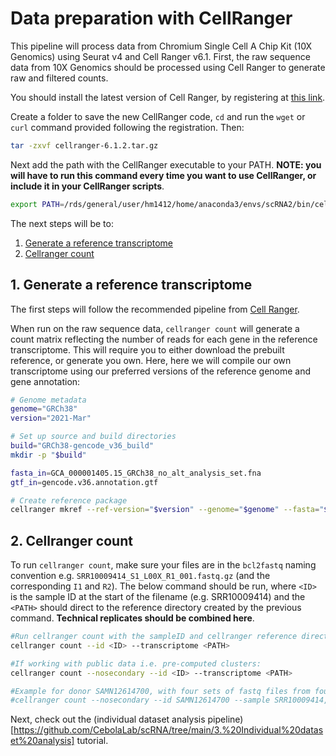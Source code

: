 # Data preparation with CellRanger

This pipeline will process data from Chromium Single Cell A Chip Kit (10X Genomics) using Seurat v4 and Cell Ranger v6.1.
First, the raw sequence data from 10X Genomics should be processed using Cell Ranger to generate raw and filtered counts.

You should install the latest version of Cell Ranger, by registering at [this link](https://support.10xgenomics.com/single-cell-gene-expression/software/downloads/latest). 

Create a folder to save the new CellRanger code, `cd` and run the `wget` or `curl` command provided following the registration. Then:

```bash
tar -zxvf cellranger-6.1.2.tar.gz
```

Next add the path with the CellRanger executable to your PATH. **NOTE: you will have to run this command every time you want to use CellRanger, or include it in your CellRanger scripts**.

```bash
export PATH=/rds/general/user/hm1412/home/anaconda3/envs/scRNA2/bin/cellranger-6.1.2:$PATH
```

The next steps will be to:

1. [Generate a reference transcriptome](#2-Generate-a-reference-transcriptome)
2. [Cellranger count](#5-Cellranger-count)

## 1. Generate a reference transcriptome

The first steps will follow the recommended pipeline from [Cell Ranger](https://support.10xgenomics.com/single-cell-gene-expression/software/pipelines/latest/using/tutorial_ov).

When run on the raw sequence data, `cellranger count` will generate a count matrix reflecting the number of reads for each gene in the reference transcriptome. This will require you to either download the prebuilt reference, or generate you own. Here, here we will compile our own transcriptome using our preferred versions of the reference genome and gene annotation:

```bash
# Genome metadata
genome="GRCh38"
version="2021-Mar"

# Set up source and build directories
build="GRCh38-gencode_v36_build"
mkdir -p "$build"

fasta_in=GCA_000001405.15_GRCh38_no_alt_analysis_set.fna
gtf_in=gencode.v36.annotation.gtf

# Create reference package
cellranger mkref --ref-version="$version" --genome="$genome" --fasta="$fasta_in" --genes="$gtf_in"
```

## 2. Cellranger count

To run `cellranger count`, make sure your files are in the `bcl2fastq` naming convention e.g. `SRR10009414_S1_L00X_R1_001.fastq.gz` (and the corresponding `I1` and `R2`). The below command should be run, where `<ID>` is the sample ID at the start of the filename (e.g. SRR10009414) and the `<PATH>` should direct to the reference directory created by the previous command. **Technical replicates should be combined here**.

```bash
#Run cellranger count with the sampleID and cellranger reference directory
cellranger count --id <ID> --transcriptome <PATH>

#If working with public data i.e. pre-computed clusters:
cellranger count --nosecondary --id <ID> --transcriptome <PATH>

#Example for donor SAMN12614700, with four sets of fastq files from four runs in the SAMN12614700 directory:
#cellranger count --nosecondary --id SAMN12614700 --sample SRR10009414,SRR10009415,SRR10009416,SRR10009417 --transcriptome $GENOMEDIR/GRCh38 --fastqs SAMN12614700/
``` 

Next, check out the (individual dataset analysis pipeline)[https://github.com/CebolaLab/scRNA/tree/main/3.%20Individual%20dataset%20analysis] tutorial.